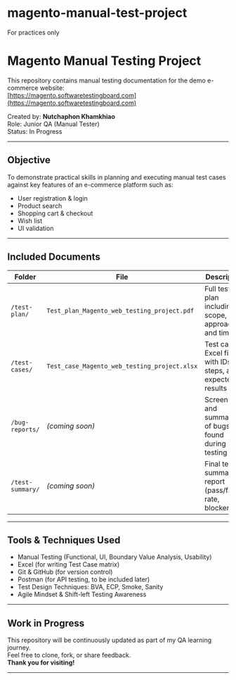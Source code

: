 # magento-manual-test-project
For practices only

#  Magento Manual Testing Project

This repository contains manual testing documentation for the demo e-commerce website:  
 [https://magento.softwaretestingboard.com](https://magento.softwaretestingboard.com)

Created by: **Nutchaphon Khamkhiao**  
Role: Junior QA (Manual Tester)  
Status: In Progress

---

##  Objective

To demonstrate practical skills in planning and executing manual test cases against key features of an e-commerce platform such as:

- User registration & login  
- Product search  
- Shopping cart & checkout  
- Wish list  
- UI validation

---

##  Included Documents

| Folder | File | Description |
|--------|------|-------------|
| `/test-plan/` | `Test_plan_Magento_web_testing_project.pdf` | Full test plan including scope, approach, and timeline |
| `/test-cases/` | `Test_case_Magento_web_testing_project.xlsx` | Test case Excel file with IDs, steps, and expected results |
| `/bug-reports/` | *(coming soon)* | Screenshots and summaries of bugs found during testing |
| `/test-summary/` | *(coming soon)* | Final test summary report (pass/fail rate, blockers) |

---

##  Tools & Techniques Used

- Manual Testing (Functional, UI, Boundary Value Analysis, Usability)
- Excel (for writing Test Case matrix)
- Git & GitHub (for version control)
- Postman (for API testing, to be included later)
- Test Design Techniques: BVA, ECP, Smoke, Sanity
- Agile Mindset & Shift-left Testing Awareness

---

##  Work in Progress

This repository will be continuously updated as part of my QA learning journey.  
Feel free to clone, fork, or share feedback.  
**Thank you for visiting!**

---
